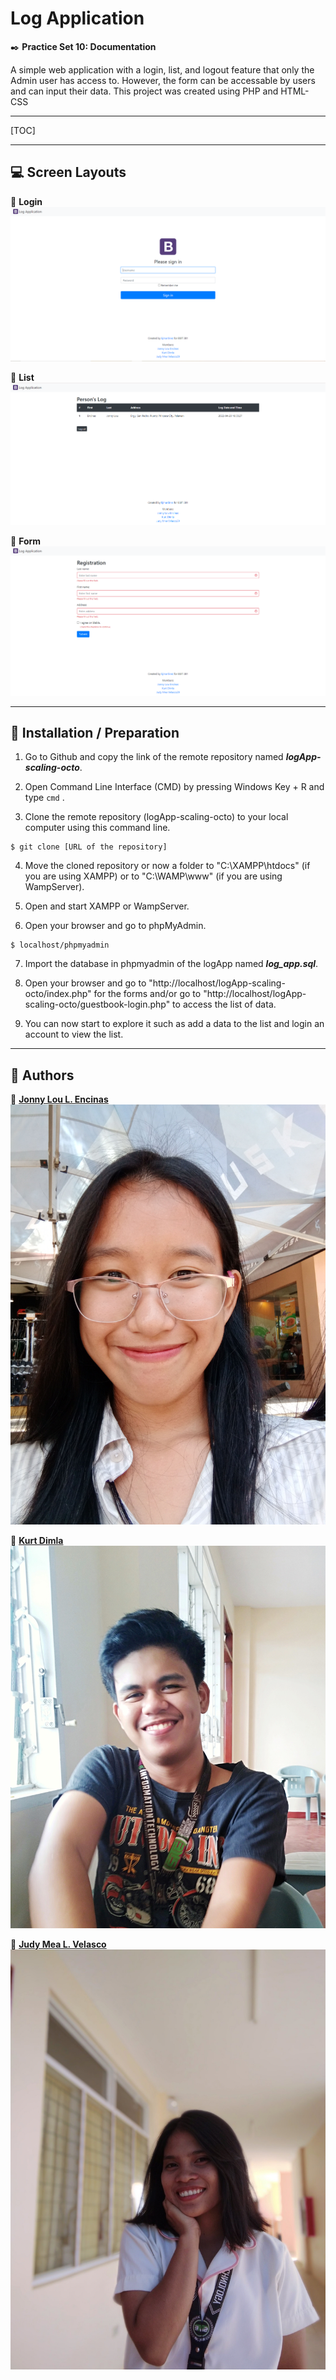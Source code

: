 # Log Application
:black_nib: **Practice Set 10: Documentation** 

A simple web application with a login, list, and logout feature that only the Admin user has access to.
However, the form can be accessable by users and can input their data.
This project was created using PHP and HTML-CSS

***
[TOC]
***

## :computer: Screen Layouts

:link: **Login**
![Login Page](Documentation_Images/Login.PNG)

:page_with_curl: **List**
![List Page](Documentation_Images/List.PNG)

:memo: **Form**
![Form Page](Documentation_Images/Form.PNG)

***

## :file_folder:​ Installation / Preparation
1. Go to Github and copy the link of the remote repository named ***logApp-scaling-octo***.

2. Open Command Line Interface (CMD) by pressing Windows Key + R and type `cmd` .

3. Clone the remote repository (logApp-scaling-octo) to your local computer using this command line.
```
$ git clone [URL of the repository]
```
4. Move the cloned repository or now a folder to "C:\XAMPP\htdocs\" (if you are using XAMPP) or to "C:\WAMP\www\" (if you are using WampServer).

5. Open and start XAMPP or WampServer.

6. Open your browser and go to phpMyAdmin.
```
$ localhost/phpmyadmin
```
7. Import the database in phpmyadmin of the logApp named ***log_app.sql***.

8. Open your browser and go to "http://localhost/logApp-scaling-octo/index.php" for the forms and/or go to "http://localhost/logApp-scaling-octo/guestbook-login.php" to access the list of data.

9. You can now start to explore it such as add a data to the list and login an account to view the list.

***

## :busts_in_silhouette: Authors

:woman:   [**Jonny Lou L. Encinas**](https://github.com/JLouEncinas "Jonny Lou's Github Acct")
![Jonny Lou L. Encinas](Documentation_Images/Lou.jpg)

:man:   [**Kurt Dimla**](https://github.com/KDimla "Kurt's Github Acct")
![Kurt Dimla](Documentation_Images/Kurt.jpg)

:girl:   [**Judy Mea L. Velasco**](https://github.com/judvelasco29 "Judy's Github Acct")
![Judy Mea L. Velasco](Documentation_Images/Judy.jpg)
